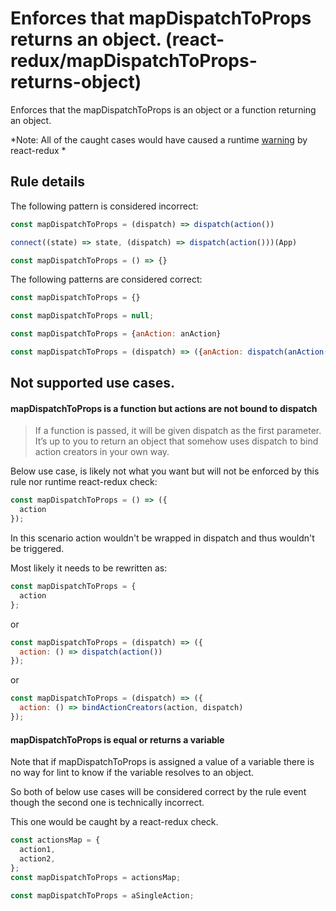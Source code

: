 #  Enforces that mapDispatchToProps returns an object. (react-redux/mapDispatchToProps-returns-object)

Enforces that the mapDispatchToProps is an object or a function returning an object.

*Note: All of the caught cases would have caused a runtime [warning](https://github.com/reactjs/react-redux/blob/master/src/utils/verifyPlainObject.js) by react-redux *  

## Rule details

The following pattern is considered incorrect:

```js
const mapDispatchToProps = (dispatch) => dispatch(action())
```

```js
connect((state) => state, (dispatch) => dispatch(action()))(App)
```

```js
const mapDispatchToProps = () => {}
```

The following patterns are considered correct:


```js
const mapDispatchToProps = {}
```

```js
const mapDispatchToProps = null;
```

```js
const mapDispatchToProps = {anAction: anAction}
```

```js
const mapDispatchToProps = (dispatch) => ({anAction: dispatch(anAction())})
```

## Not supported use cases.

#### mapDispatchToProps is a function but actions are not bound to dispatch

>If a function is passed, it will be given dispatch as the first parameter. It’s up to you to return an object that somehow uses dispatch to bind action creators in your own way.

Below use case, is likely not what you want but will not be enforced by this rule nor runtime react-redux check:

```js
const mapDispatchToProps = () => ({
  action
});
```

In this scenario action wouldn't be wrapped in dispatch and thus wouldn't be triggered.

Most likely it needs to be rewritten as:

```js
const mapDispatchToProps = {
  action
};
```
or

```js
const mapDispatchToProps = (dispatch) => ({
  action: () => dispatch(action())
});
```

or

```js
const mapDispatchToProps = (dispatch) => ({
  action: () => bindActionCreators(action, dispatch)
});
```

#### mapDispatchToProps is equal or returns a variable

Note that if mapDispatchToProps is assigned a value of a variable there is no way for lint to know if the variable resolves to an object.

So both of below use cases will be considered correct by the rule event though the second one is technically incorrect.

This one would be caught by a react-redux check.

```js
const actionsMap = {
  action1,
  action2,
};
const mapDispatchToProps = actionsMap;
```

```js
const mapDispatchToProps = aSingleAction;
```
